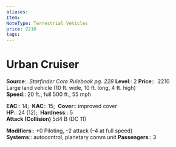 ```yaml
---
aliases: 
Item:
NoteType: Terrestrial Vehicles
price: 2210
tags: 
---
```


# Urban Cruiser

**Source**:: _Starfinder Core Rulebook pg. 228_
**Level**:: 2
**Price**::  2210  
Large land vehicle (10 ft. wide, 10 ft. long, 4 ft. high)  
**Speed**:: 20 ft., full 500 ft., 55 mph  

**EAC**:: 14; 
**KAC**:: 15; 
**Cover**:: improved cover  
**HP**:: 24 (12); 
**Hardness**:: 5  
**Attack (Collision)** 5d4 B (DC 11)  

**Modifiers**:: +0 Piloting, –2 attack (–4 at full speed)  
**Systems**:: autocontrol, planetary comm unit
**Passengers**:: 3
